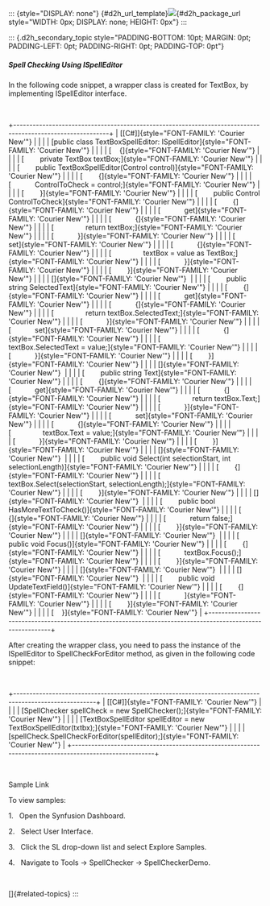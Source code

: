 ::: {style="DISPLAY: none"}
[](ms-xhelp:///?Id=d2h_url_template){#d2h_url_template}![](!package_url!){#d2h_package_url style="WIDTH: 0px; DISPLAY: none; HEIGHT: 0px"}
:::

::: {.d2h_secondary_topic style="PADDING-BOTTOM: 10pt; MARGIN: 0pt; PADDING-LEFT: 0pt; PADDING-RIGHT: 0pt; PADDING-TOP: 0pt"}
##### Spell Checking Using ISpellEditor  

In the following code snippet, a wrapper class is created for TextBox, by implementing ISpellEditor interface.

 

+-----------------------------------------------------------------------------------------------------------+
| [\[C#\]]{style="FONT-FAMILY: 'Courier New'"}                                                              |
|                                                                                                           |
| [public class TextBoxSpellEditor: ISpellEditor]{style="FONT-FAMILY: 'Courier New'"}                       |
|                                                                                                           |
| [    {]{style="FONT-FAMILY: 'Courier New'"}                                                               |
|                                                                                                           |
| [        private TextBox textBox;]{style="FONT-FAMILY: 'Courier New'"}                                    |
|                                                                                                           |
| [        public TextBoxSpellEditor(Control control)]{style="FONT-FAMILY: 'Courier New'"}                  |
|                                                                                                           |
| [        {]{style="FONT-FAMILY: 'Courier New'"}                                                           |
|                                                                                                           |
| [            ControlToCheck = control;]{style="FONT-FAMILY: 'Courier New'"}                               |
|                                                                                                           |
| [        }]{style="FONT-FAMILY: 'Courier New'"}                                                           |
|                                                                                                           |
| [        public Control ControlToCheck]{style="FONT-FAMILY: 'Courier New'"}                               |
|                                                                                                           |
| [        {]{style="FONT-FAMILY: 'Courier New'"}                                                           |
|                                                                                                           |
| [            get]{style="FONT-FAMILY: 'Courier New'"}                                                     |
|                                                                                                           |
| [            {]{style="FONT-FAMILY: 'Courier New'"}                                                       |
|                                                                                                           |
| [                return textBox;]{style="FONT-FAMILY: 'Courier New'"}                                     |
|                                                                                                           |
| [            }]{style="FONT-FAMILY: 'Courier New'"}                                                       |
|                                                                                                           |
| [            set]{style="FONT-FAMILY: 'Courier New'"}                                                     |
|                                                                                                           |
| [            {]{style="FONT-FAMILY: 'Courier New'"}                                                       |
|                                                                                                           |
| [                textBox = value as TextBox;]{style="FONT-FAMILY: 'Courier New'"}                         |
|                                                                                                           |
| [            }]{style="FONT-FAMILY: 'Courier New'"}                                                       |
|                                                                                                           |
| [        }]{style="FONT-FAMILY: 'Courier New'"}                                                           |
|                                                                                                           |
| []{style="FONT-FAMILY: 'Courier New'"}                                                                    |
|                                                                                                           |
| [        public string SelectedText]{style="FONT-FAMILY: 'Courier New'"}                                  |
|                                                                                                           |
| [        {]{style="FONT-FAMILY: 'Courier New'"}                                                           |
|                                                                                                           |
| [            get]{style="FONT-FAMILY: 'Courier New'"}                                                     |
|                                                                                                           |
| [            {]{style="FONT-FAMILY: 'Courier New'"}                                                       |
|                                                                                                           |
| [                return textBox.SelectedText;]{style="FONT-FAMILY: 'Courier New'"}                        |
|                                                                                                           |
| [            }]{style="FONT-FAMILY: 'Courier New'"}                                                       |
|                                                                                                           |
| [            set]{style="FONT-FAMILY: 'Courier New'"}                                                     |
|                                                                                                           |
| [            {]{style="FONT-FAMILY: 'Courier New'"}                                                       |
|                                                                                                           |
| [                textBox.SelectedText = value;]{style="FONT-FAMILY: 'Courier New'"}                       |
|                                                                                                           |
| [            }]{style="FONT-FAMILY: 'Courier New'"}                                                       |
|                                                                                                           |
| [        }]{style="FONT-FAMILY: 'Courier New'"}                                                           |
|                                                                                                           |
| []{style="FONT-FAMILY: 'Courier New'"}                                                                    |
|                                                                                                           |
| [        public string Text]{style="FONT-FAMILY: 'Courier New'"}                                          |
|                                                                                                           |
| [        {]{style="FONT-FAMILY: 'Courier New'"}                                                           |
|                                                                                                           |
| [            get]{style="FONT-FAMILY: 'Courier New'"}                                                     |
|                                                                                                           |
| [            {]{style="FONT-FAMILY: 'Courier New'"}                                                       |
|                                                                                                           |
| [                return textBox.Text;]{style="FONT-FAMILY: 'Courier New'"}                                |
|                                                                                                           |
| [            }]{style="FONT-FAMILY: 'Courier New'"}                                                       |
|                                                                                                           |
| [            set]{style="FONT-FAMILY: 'Courier New'"}                                                     |
|                                                                                                           |
| [            {]{style="FONT-FAMILY: 'Courier New'"}                                                       |
|                                                                                                           |
| [                textBox.Text = value;]{style="FONT-FAMILY: 'Courier New'"}                               |
|                                                                                                           |
| [            }]{style="FONT-FAMILY: 'Courier New'"}                                                       |
|                                                                                                           |
| [        }]{style="FONT-FAMILY: 'Courier New'"}                                                           |
|                                                                                                           |
| []{style="FONT-FAMILY: 'Courier New'"}                                                                    |
|                                                                                                           |
| [        public void Select(int selectionStart, int selectionLength)]{style="FONT-FAMILY: 'Courier New'"} |
|                                                                                                           |
| [        {]{style="FONT-FAMILY: 'Courier New'"}                                                           |
|                                                                                                           |
| [            textBox.Select(selectionStart, selectionLength);]{style="FONT-FAMILY: 'Courier New'"}        |
|                                                                                                           |
| [        }]{style="FONT-FAMILY: 'Courier New'"}                                                           |
|                                                                                                           |
| []{style="FONT-FAMILY: 'Courier New'"}                                                                    |
|                                                                                                           |
| [        public bool HasMoreTextToCheck()]{style="FONT-FAMILY: 'Courier New'"}                            |
|                                                                                                           |
| [        {]{style="FONT-FAMILY: 'Courier New'"}                                                           |
|                                                                                                           |
| [            return false;]{style="FONT-FAMILY: 'Courier New'"}                                           |
|                                                                                                           |
| [        }]{style="FONT-FAMILY: 'Courier New'"}                                                           |
|                                                                                                           |
| []{style="FONT-FAMILY: 'Courier New'"}                                                                    |
|                                                                                                           |
| [        public void Focus()]{style="FONT-FAMILY: 'Courier New'"}                                         |
|                                                                                                           |
| [        {]{style="FONT-FAMILY: 'Courier New'"}                                                           |
|                                                                                                           |
| [            textBox.Focus();]{style="FONT-FAMILY: 'Courier New'"}                                        |
|                                                                                                           |
| [        }]{style="FONT-FAMILY: 'Courier New'"}                                                           |
|                                                                                                           |
| []{style="FONT-FAMILY: 'Courier New'"}                                                                    |
|                                                                                                           |
| []{style="FONT-FAMILY: 'Courier New'"}                                                                    |
|                                                                                                           |
| [        public void UpdateTextField()]{style="FONT-FAMILY: 'Courier New'"}                               |
|                                                                                                           |
| [        {]{style="FONT-FAMILY: 'Courier New'"}                                                           |
|                                                                                                           |
| [            ]{style="FONT-FAMILY: 'Courier New'"}                                                        |
|                                                                                                           |
| [        }]{style="FONT-FAMILY: 'Courier New'"}                                                           |
|                                                                                                           |
| [    }]{style="FONT-FAMILY: 'Courier New'"}                                                               |
+-----------------------------------------------------------------------------------------------------------+

After creating the wrapper class, you need to pass the instance of the ISpellEditor to SpellCheckForEditor method, as given in the following code snippet:

 

+-------------------------------------------------------------------------------------------------------+
| [\[C#\]]{style="FONT-FAMILY: 'Courier New'"}                                                          |
|                                                                                                       |
| [SpellChecker spellCheck = new SpellChecker();]{style="FONT-FAMILY: 'Courier New'"}                   |
|                                                                                                       |
| [TextBoxSpellEditor spellEditor = new TextBoxSpellEditor(txtbx);]{style="FONT-FAMILY: 'Courier New'"} |
|                                                                                                       |
| [spellCheck.SpellCheckForEditor(spellEditor);]{style="FONT-FAMILY: 'Courier New'"}                    |
+-------------------------------------------------------------------------------------------------------+

 

Sample Link

To view samples:

1.   Open the Synfusion Dashboard.

2.   Select User Interface.

3.   Click the SL drop-down list and select Explore Samples.

4.   Navigate to Tools -\> SpellChecker -\> SpellCheckerDemo.

 

[]{#related-topics}
:::
